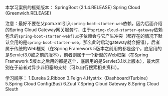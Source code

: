 本学习案例的框架版本：
SpringBoot (2.1.4.RELEASE)
Spring Cloud (Greenwich.RELEASE)

注意：最好不要在父pom.xml引入`spring-boot-starter-web`依赖，因为后面介绍的Spring Cloud Gateway网关服务时，由于`spring-cloud-starter-gateway`依赖包含的`spring-boot-starter-webflux`子依赖会与它产生冲突（都存在的情况下默认会用的是`spring-boot-starter-web`，那么此时启动gateway就会报错），后者属于传统的Web框架（在Spring Framework 5版本之前用的都是这个，底层用的是Servlet3.0或之前的版本），前者则属于一个新型的Web框架（在Spring Framework 5版本之后用的都是这个，底层用的是Servlet3.1以上版本），最大区别在于前者对异步非阻塞的支持（可以自行搜索相关资料）。

学习顺序：
1.Eureka
2.Ribbon
3.Feign
4.Hystrix（Dashboard/Turbine）
5.Spring Cloud Config(Bus)
6.Zuul
7.Spring Cloud Gateway
8.Spring Cloud Sleuth
